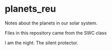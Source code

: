 # planets_reu
Notes about the planets in our solar system.

Files in this repository came from the SWC class

I am the night. The silent protector.
